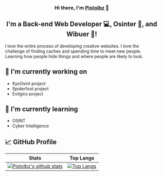 <h3 align="center">
Hi there, I'm <a href="https://kyocode.dev/" target="_blank" rel="noreferrer">Pistolbz</a> 👋
</h3>

<h2 align="center">
I'm a Back-end Web Developer 💻, Osinter 📸, and Wibuer 🎨!
</h2> 

I love the entire process of developing creative websites. I love the challenge of finding caches and spending time to meet new people. Learning how people hide things and where people are likely to look.

## 🔭 I'm currently working on

- KyoOsint project
- Spiderfoot project
- Evilginx project

## 🌱 I'm currently learning

- OSINT
- Cyber Intelligence

## 📈 GitHub Profile
|Stats|Top Langs|
|---------------------------------------------|------------------------------------------------------------------|
|[![Pistolbz's github stats](https://github-readme-stats.vercel.app/api?username=pistolbz)](https://github.com/pistolbz)|[![Top Langs](https://github-readme-stats.vercel.app/api/top-langs/?username=pistolbz&layout=compact&show_icons=true)](https://github.com/pistolbz)|
